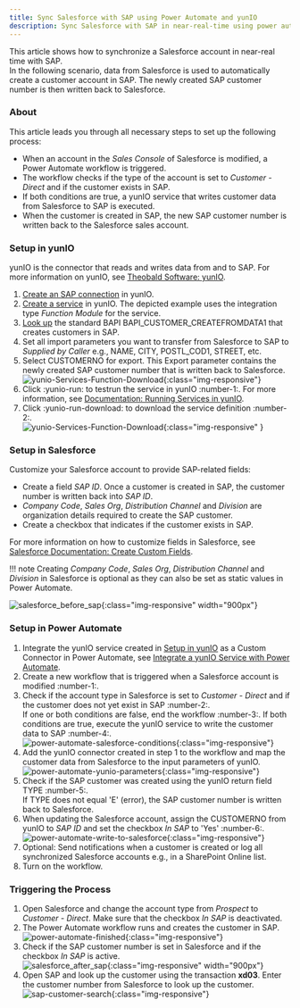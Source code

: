 ```yaml
---
title: Sync Salesforce with SAP using Power Automate and yunIO
description: Sync Salesforce with SAP in near-real-time using power automate and yunIO
---
```


This article shows how to synchronize a Salesforce account in near-real time with SAP.<br>
In the following scenario, data from Salesforce is used to automatically create a customer account in SAP. 
The newly created SAP customer number is then written back to Salesforce.

### About

This article leads you through all necessary steps to set up the following process:

- When an account in the *Sales Console* of Salesforce is modified, a Power Automate workflow is triggered.
- The workflow checks if the type of the account is set to *Customer - Direct* and if the customer exists in SAP.
- If both conditions are true, a yunIO service that writes customer data from Salesforce to SAP is executed.
- When the customer is created in SAP, the new SAP customer number is written back to the Salesforce sales account.

### Setup in yunIO

yunIO is the connector that reads and writes data from and to SAP.
For more information on yunIO, see [Theobald Software: yunIO](https://theobald-software.com/en/yunio/).

1. [Create an SAP connection](../getting-started.md/#create-a-service) in yunIO. 
2. [Create a service](../getting-started.md/#create-a-service) in yunIO. 
The depicted example uses the integration type *Function Module* for the service.
3. [Look up](../documentation/function-modules-and-bapis/create-a-bapi-service.md/#look-up-a-function-module-bapi) the standard BAPI BAPI_CUSTOMER_CREATEFROMDATA1 that creates customers in SAP. 
4. Set all import parameters you want to transfer from Salesforce to SAP to *Supplied by Caller* e.g., NAME, CITY, POSTL_COD1, STREET, etc.
5. Select CUSTOMERNO for export. This Export parameter contains the newly created SAP customer number that is written back to Salesforce.<br>
![yunio-Services-Function-Download](../assets/images/yunio/articles/yunio-bapi-createcustomer.png){:class="img-responsive"}
6. Click :yunio-run: to testrun the service in yunIO :number-1:. For more information, see [Documentation: Running Services in yunIO](../documentation/run-services.md/#run-services-in-yunio).
7. Click :yunio-run-download: to download the service definition :number-2:.<br>
![yunio-Services-Function-Download](../assets/images/yunio/articles/yunio-run-services-function-download.png){:class="img-responsive" }

### Setup in Salesforce

Customize your Salesforce account to provide SAP-related fields:
- Create a field *SAP ID*. Once a customer is created in SAP, the customer number is written back into *SAP ID*.
- *Company Code*, *Sales Org*, *Distribution Channel* and *Division* are organization details required to create the SAP customer.
- Create a checkbox that indicates if the customer exists in SAP.

For more information on how to customize fields in Salesforce, see [Salesforce Documentation: Create Custom Fields](https://help.salesforce.com/s/articleView?id=sf.adding_fields.htm&type=5).

!!! note
    Creating *Company Code*, *Sales Org*, *Distribution Channel* and *Division* in Salesforce is optional as they can also be set as static values in Power Automate.

![salesforce_before_sap](../assets/images/yunio/articles/salesforce_before_sap.png){:class="img-responsive" width="900px"}


### Setup in Power Automate

1. Integrate the yunIO service created in [Setup in yunIO](#setup-in-yunio) as a Custom Connector in Power Automate, see [Integrate a yunIO Service with Power Automate](integrate-a-yunio-service-with-power-automate.md#configuring-a-yunio-custom-connector-in-power-automate).
2. Create a new workflow that is triggered when a Salesforce account is modified :number-1:.
3. Check if the account type in Salesforce is set to *Customer - Direct* and if the customer does not yet exist in SAP :number-2:.<br>
If one or both conditions are false, end the workflow :number-3:.
If both conditions are true, execute the yunIO service to write the customer data to SAP :number-4:.<br>
![power-automate-salesforce-conditions](../assets/images/yunio/articles/power-automate-salesforce-conditions.png){:class="img-responsive"}
4. Add the yunIO connector created in step 1 to the workflow and map the customer data from Salesforce to the input parameters of yunIO.<br>
![power-automate-yunio-parameters](../assets/images/yunio/articles/power-automate-yunio-parameters.png){:class="img-responsive"}
5. Check if the SAP customer was created using the yunIO return field TYPE :number-5:. <br>
If TYPE does not equal 'E' (error), the SAP customer number is written back to Salesforce.
6. When updating the Salesforce account, assign the CUSTOMERNO from yunIO to *SAP ID* and set the checkbox *In SAP* to 'Yes' :number-6:.<br>
![power-automate-write-to-salesforce](../assets/images/yunio/articles/power-automate-write-to-salesforce.png){:class="img-responsive"}
7. Optional: Send notifications when a customer is created or log all synchronized Salesforce accounts e.g., in a SharePoint Online list. 
8. Turn on the workflow.


### Triggering the Process

1. Open Salesforce and change the account type from *Prospect* to *Customer - Direct*.
Make sure that the checkbox *In SAP* is deactivated.
2. The Power Automate workflow runs and creates the customer in SAP. <br>
![power-automate-finished](../assets/images/yunio/articles/power-automate-finished.png){:class="img-responsive"}
3. Check if the SAP customer number is set in Salesforce and if the checkbox *In SAP* is active.<br>
![salesforce_after_sap](../assets/images/yunio/articles/salesforce_after_sap.png){:class="img-responsive" width="900px"}
4. Open SAP and look up the customer using the transaction **xd03**. Enter the customer number from Salesforce to look up the customer.<br>
![sap-customer-search](../assets/images/yunio/articles/sap-customer-search.png){:class="img-responsive"}
